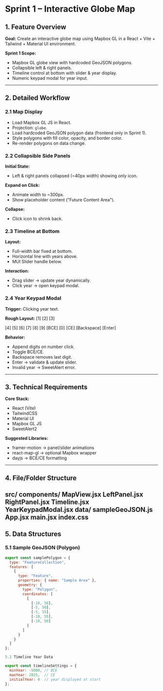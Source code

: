 # Sprint 1 – Interactive Globe Map

## 1. Feature Overview

**Goal:** Create an interactive globe map using Mapbox GL in a React + Vite + Tailwind + Material UI environment.

**Sprint 1 Scope:**

- Mapbox GL globe view with hardcoded GeoJSON polygons.
- Collapsible left & right panels.
- Timeline control at bottom with slider & year display.
- Numeric keypad modal for year input.

---

## 2. Detailed Workflow

### 2.1 Map Display

- Load Mapbox GL JS in React.
- Projection: `globe`.
- Load hardcoded GeoJSON polygon data (frontend only in Sprint 1).
- Style polygons with fill color, opacity, and border color.
- Re-render polygons on data change.

### 2.2 Collapsible Side Panels

**Initial State:**

- Left & right panels collapsed (~40px width) showing only icon.

**Expand on Click:**

- Animate width to ~300px.
- Show placeholder content ("Future Content Area").

**Collapse:**

- Click icon to shrink back.

### 2.3 Timeline at Bottom

**Layout:**

- Full-width bar fixed at bottom.
- Horizontal line with years above.
- MUI Slider handle below.

**Interaction:**

- Drag slider → update year dynamically.
- Click year → open keypad modal.

### 2.4 Year Keypad Modal

**Trigger:** Clicking year text.

**Rough Layout:**
[1] [2] [3]

[4] [5] [6]
[7] [8] [9]
[BCE] [0] [CE]
[Backspace] [Enter]

**Behavior:**

- Append digits on number click.
- Toggle BCE/CE.
- Backspace removes last digit.
- Enter → validate & update slider.
- Invalid year → SweetAlert error.

---

## 3. Technical Requirements

**Core Stack:**

- React (Vite)
- TailwindCSS
- Material UI
- Mapbox GL JS
- SweetAlert2

**Suggested Libraries:**

- framer-motion → panel/slider animations
- react-map-gl → optional Mapbox wrapper
- dayjs → BCE/CE formatting

---

## 4. File/Folder Structure

src/
components/
MapView.jsx
LeftPanel.jsx
RightPanel.jsx
Timeline.jsx
YearKeypadModal.jsx
data/
sampleGeoJSON.js
App.jsx
main.jsx
index.css
---

## 5. Data Structures

### 5.1 Sample GeoJSON (Polygon)

```js
export const samplePolygon = {
  type: "FeatureCollection",
  features: [
    {
      type: "Feature",
      properties: { name: "Sample Area" },
      geometry: {
        type: "Polygon",
        coordinates: [
          [
            [-10, 50],
            [-5, 50],
            [-5, 55],
            [-10, 55],
            [-10, 50]
          ]
        ]
      }
    }
  ]
};

5.2 Timeline Year Data

export const timelineSettings = {
  minYear: -5000, // BCE
  maxYear: 2025,  // CE
  initialYear: 0  // year displayed at start
};
```
